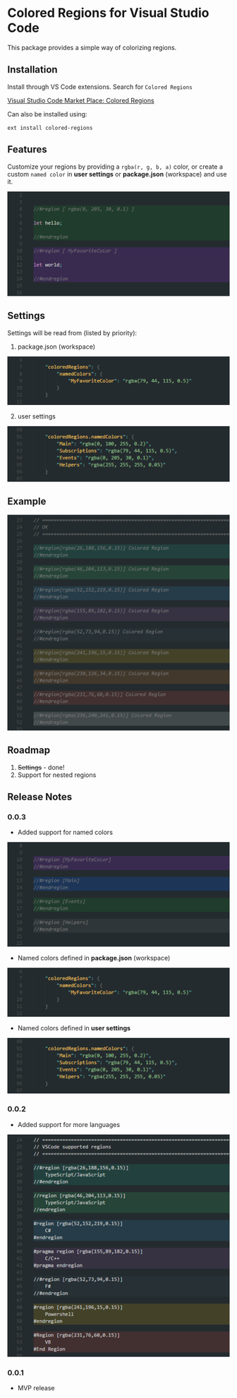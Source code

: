 # Colored Regions for Visual Studio Code

This package provides a simple way of colorizing regions.

## Installation

Install through VS Code extensions. Search for `Colored Regions`

[Visual Studio Code Market Place: Colored Regions](https://marketplace.visualstudio.com/items?itemName=mihelcic.colored-regions)

Can also be installed using:

```
ext install colored-regions
```

## Features

Customize your regions by providing a `rgba(r, g, b, a)` color, or create a custom `named color` in **user settings** or **package.json** (workspace) and use it.

![features](images/features.png)

## Settings

Settings will be read from (listed by priority):

1) package.json (workspace)

![package settings](images/package_settings.png)

2) user settings

![user settings](images/user_settings.png)

## Example

![regions example](images/regions.png)

## Roadmap

1. <s>Settings</s> -  done!
2. Support for nested regions

## Release Notes

### 0.0.3

* Added support for named colors

![named colors](images/named_colors.png)

* Named colors defined in **package.json** (workspace) 

![package settings](images/package_settings.png)

* Named colors defined in **user settings**

![user settings](images/user_settings.png)


### 0.0.2

* Added support for more languages

![supported regions](images/supported_regions.png)


### 0.0.1

* MVP release